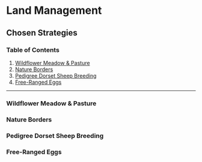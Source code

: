 # Land Management
## Chosen Strategies
### Table of Contents
1. [Wildflower Meadow & Pasture](#wildflower-meadow-&-pasture)
2. [Nature Borders](#nature-boarders)
3. [Pedigree Dorset Sheep Breeding](#Pedigree-Dorset-Sheep-Breeding)
4. [Free-Ranged Eggs](#free-ranged-eggs)

---

### Wildflower Meadow & Pasture


### Nature Borders


### Pedigree Dorset Sheep Breeding


### Free-Ranged Eggs
